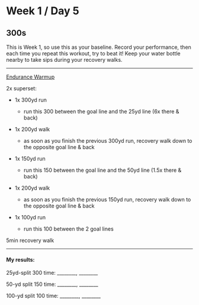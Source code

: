 # Week 1 / Day 5

## 300s
This is Week 1, so use this as your baseline. Record your performance, then each time you repeat this workout, try to beat it! Keep your water bottle nearby to take sips during your recovery walks.

---------

[Endurance Warmup](./endurance_warmup.md)

2x superset:
- 1x 300yd run
  - run this 300 between the goal line and the 25yd line (6x there & back)

- 1x 200yd walk
  - as soon as you finish the previous 300yd run, recovery walk down to the opposite goal line & back

- 1x 150yd run
  - run this 150 between the goal line and the 50yd line (1.5x there & back)

- 1x 200yd walk
  - as soon as you finish the previous 150yd run, recovery walk down to the opposite goal line & back

- 1x 100yd run
  - run this 100 between the 2 goal lines

5min recovery walk

---------

#### My results:
25yd-split 300 time: ________, ________

50-yd split 150 time: ________, ________

100-yd split 100 time: ________, ________